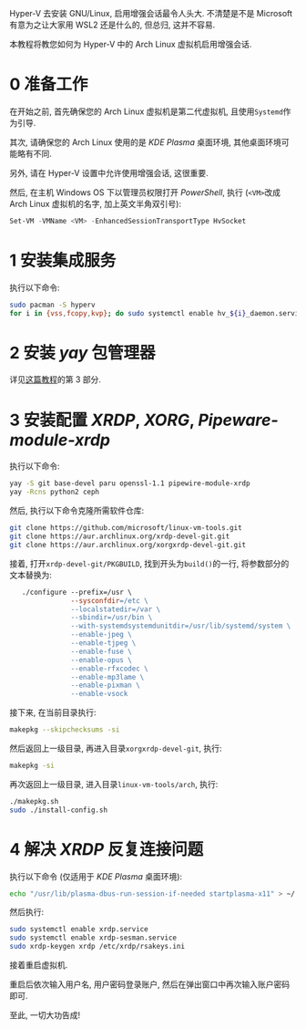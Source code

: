 Hyper-V 去安装 GNU/Linux, 启用增强会话最令人头大. 不清楚是不是 Microsoft 有意为之让大家用 WSL2 还是什么的, 但总归, 这并不容易.

本教程将教您如何为 Hyper-V 中的 Arch Linux 虚拟机启用增强会话.

# 0 准备工作

在开始之前, 首先确保您的 Arch Linux 虚拟机是第二代虚拟机, 且使用`Systemd`作为引导.

其次, 请确保您的 Arch Linux 使用的是 *KDE Plasma* 桌面环境, 其他桌面环境可能略有不同.

另外, 请在 Hyper-V 设置中允许使用增强会话, 这很重要.

然后, 在主机 Windows OS 下以管理员权限打开 *PowerShell*, 执行 (`<VM>`改成 Arch Linux 虚拟机的名字, 加上英文半角双引号):
```PowerShell
Set-VM -VMName <VM> -EnhancedSessionTransportType HvSocket
```

# 1 安装集成服务

执行以下命令:
```Bash
sudo pacman -S hyperv
for i in {vss,fcopy,kvp}; do sudo systemctl enable hv_${i}_daemon.service; done
```

# 2 安装 *yay* 包管理器

详见[这篇教程](https://maxlhy0424.github.io/post/2.html)的第 3 部分.

# 3 安装配置 *XRDP*, *XORG*, *Pipeware-module-xrdp* 

执行以下命令:
```Bash
yay -S git base-devel paru openssl-1.1 pipewire-module-xrdp
yay -Rcns python2 ceph
```

然后, 执行以下命令克隆所需软件仓库:
```Bash
git clone https://github.com/microsoft/linux-vm-tools.git
git clone https://aur.archlinux.org/xrdp-devel-git.git
git clone https://aur.archlinux.org/xorgxrdp-devel-git.git
```

接着, 打开`xrdp-devel-git/PKGBUILD`, 找到开头为`build()`的一行, 将参数部分的文本替换为:
```Makefile
   ./configure --prefix=/usr \
               --sysconfdir=/etc \
               --localstatedir=/var \
               --sbindir=/usr/bin \
               --with-systemdsystemdunitdir=/usr/lib/systemd/system \
               --enable-jpeg \
               --enable-tjpeg \
               --enable-fuse \
               --enable-opus \
               --enable-rfxcodec \
               --enable-mp3lame \
               --enable-pixman \
               --enable-vsock
```

接下来, 在当前目录执行:
```Bash
makepkg --skipchecksums -si
```

然后返回上一级目录, 再进入目录`xorgxrdp-devel-git`, 执行:
```Bash
makepkg -si
```

再次返回上一级目录, 进入目录`linux-vm-tools/arch`, 执行:
```Bash
./makepkg.sh
sudo ./install-config.sh
```

# 4 解决 *XRDP* 反复连接问题

执行以下命令 (仅适用于 *KDE Plasma* 桌面环境):
```Bash
echo "/usr/lib/plasma-dbus-run-session-if-needed startplasma-x11" > ~/.xinitrc
```

然后执行:
```Bash
sudo systemctl enable xrdp.service
sudo systemctl enable xrdp-sesman.service
sudo xrdp-keygen xrdp /etc/xrdp/rsakeys.ini
```

接着重启虚拟机.

重启后依次输入用户名, 用户密码登录账户, 然后在弹出窗口中再次输入账户密码即可.

至此, 一切大功告成!
